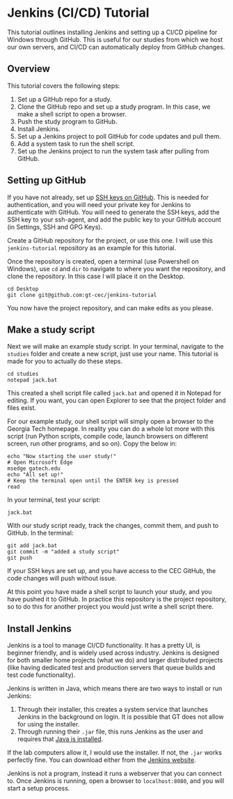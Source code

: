 # Jenkins (CI/CD) Tutorial

This tutorial outlines installing Jenkins and setting up a CI/CD pipeline for Windows through GitHub. This is useful for our studies from which we host our own servers, and CI/CD can automatically deploy from GitHub changes.

## Overview

This tutorial covers the following steps:

1. Set up a GitHub repo for a study.
2. Clone the GitHub repo and set up a study program. In this case, we make a shell script to open a browser.
3. Push the study program to GitHub.
4. Install Jenkins.
6. Set up a Jenkins project to poll GitHub for code updates and pull them.
7. Add a system task to run the shell script.
8. Set up the Jenkins project to run the system task after pulling from GitHub.

## Setting up GitHub

If you have not already, set up [SSH keys on GitHub](https://docs.github.com/en/authentication/connecting-to-github-with-ssh/generating-a-new-ssh-key-and-adding-it-to-the-ssh-agent). This is needed for authentication, and you will need your private key for Jenkins to authenticate with GitHub. You will need to generate the SSH keys, add the SSH key to your ssh-agent, and add the public key to your GitHub account (in Settings, SSH and GPG Keys).

Create a GitHub repository for the project, or use this one. I will use this `jenkins-tutorial` repository as an example for this tutorial.

Once the repository is created, open a terminal (use Powershell on Windows), use `cd` and `dir` to navigate to where you want the repository, and clone the repository. In this case I will place it on the Desktop.

```
cd Desktop
git clone git@github.com:gt-cec/jenkins-tutorial
```

You now have the project repository, and can make edits as you please.

## Make a study script

Next we will make an example study script. In your terminal, navigate to the `studies` folder and create a new script, just use your name. This tutorial is made for you to actually do these steps.

```
cd studies
notepad jack.bat
```

This created a shell script file called `jack.bat` and opened it in Notepad for editing. If you want, you can open Explorer to see that the project folder and files exist.

For our example study, our shell script will simply open a browser to the Georgia Tech homepage. In reality you can do a whole lot more with this script (run Python scripts, compile code, launch browsers on different screen, run other programs, and so on). Copy the below in:

```
echo "Now starting the user study!"
# Open Microsoft Edge
msedge gatech.edu
echo "All set up!"
# Keep the terminal open until the ENTER key is pressed
read
```

In your terminal, test your script:

```
jack.bat
```

With our study script ready, track the changes, commit them, and push to GitHub. In the terminal:

```
git add jack.bat
git commit -m "added a study script"
git push 
```

If your SSH keys are set up, and you have access to the CEC GitHub, the code changes will push without issue.

At this point you have made a shell script to launch your study, and you have pushed it to GitHub. In practice this repository is the project repository, so to do this for another project you would just write a shell script there.

## Install Jenkins

Jenkins is a tool to manage CI/CD functionality. It has a pretty UI, is beginner friendly, and is widely used across industry. Jenkins is designed for both smaller home projects (what we do) and larger distributed projects (like having dedicated test and production servers that queue builds and test code functionality).

Jenkins is written in Java, which means there are two ways to install or run Jenkins:

1. Through their installer, this creates a system service that launches Jenkins in the background on login. It is possible that GT does not allow for using the installer.
2. Through running their `.jar` file, this runs Jenkins as the user and requires that [Java is installed](https://openjdk.org/).

If the lab computers allow it, I would use the installer. If not, the `.jar` works perfectly fine. You can download either from the [Jenkins website](https://jenkins.io).

Jenkins is not a program, instead it runs a webserver that you can connect to. Once Jenkins is running, open a browser to `localhost:8080`, and you will start a setup process.
